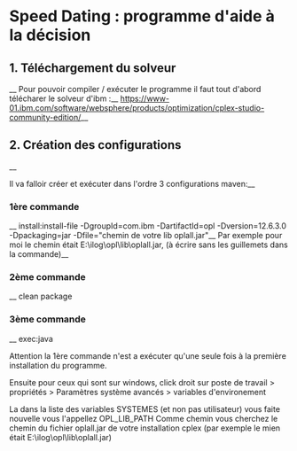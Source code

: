 # Speed Dating : programme d'aide à la décision

## 1. Téléchargement du solveur
__
Pour pouvoir compiler / exécuter le programme il faut tout d'abord télécharer le solveur d'ibm :__
https://www-01.ibm.com/software/websphere/products/optimization/cplex-studio-community-edition/__


## 2. Création des configurations
__

Il va falloir créer et exécuter dans l'ordre 3 configurations maven:__

### 1ère commande
__
install:install-file -DgroupId=com.ibm -DartifactId=opl -Dversion=12.6.3.0 -Dpackaging=jar -Dfile="chemin de votre lib oplall.jar"__
Par exemple pour moi le chemin était E:\ilog\opl\lib\oplall.jar, (à écrire sans les guillemets dans la commande)__


### 2ème commande
__
clean package

### 3ème commande
__
exec:java

Attention la 1ère commande n'est a exécuter qu'une seule fois à la première installation du programme.



Ensuite pour ceux qui sont sur windows, click droit sur poste de travail > propriétés > Paramètres système avancés > variables d'environement

La dans la liste des variables SYSTEMES (et non pas utilisateur) vous faite nouvelle vous l'appellez OPL_LIB_PATH
Comme chemin vous cherchez le chemin du fichier oplall.jar de votre installation cplex
(par exemple le mien était E:\ilog\opl\lib\oplall.jar)
